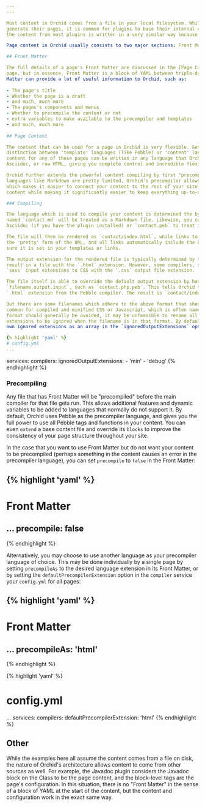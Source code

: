 ```yaml
---
---

Most content in Orchid comes from a file in your local filesystem. While each plugin is free to do whatever they want to
generate their pages, it is common for plugins to base their internal content models around the filesystem, and as such, 
the content from most plugins is written in a very similar way because the content for each entry works the same.

Page content in Orchid usually consists to two major sections: Front Matter, and Page Content.

## Front Matter

The full details of a page's Front Matter are discussed in the [Page Content]({{ link('Page Configuration', 'wiki') }}) 
page, but in essence, Front Matter is a block of YAML between triple-dashed lines at the top of the file. The Front
Matter can provide a lot of useful information to Orchid, such as:
 
- The page's title
- Whether the page is a draft
- and much, much more
- The pages's components and menus
- Whether to precompile the content or not
- extra variables to make available to the precompiler and templates
- and much, much more 
 
## Page Content

The content that can be used for a page in Orchid is very flexible. Generally speaking, Orchid does not make a 
distinction between 'template' languages (like Pebble) or 'content' languages (like Markdown), and as a result, the 
content for any of these pages can be written in any language that Orchid can compile, whether it's Markdown, Pebble, 
Asciidoc, or raw HTML, giving you complete control and incredible flexibility when creating your pages.

Orchid further extends the powerful content compiling by first "precompiling" your content, typically with Pebble. While
languages like Markdown are pretty limited, Orchid's precompiler allows logic and structure to be added to your content, 
which makes it easier to connect your content to the rest of your site, and also improves the overall consistency of the
content while making it significantly easier to keep everything up-to-date.

### Compiling

The language which is used to compile your content is determined the by the file's extension. For example, a file in the
named `contact.md` will be treated as a Markdown file. Likewise, you could call it `contact.ad` to compile it as 
Asciidoc (if you have the plugin installed) or `contact.peb` to treat it as HTML with Pebble templates inside. 

The file will then be rendered as `contact/index.html`, while links to it will look like `{baseUrl}/contact`. This is 
the 'pretty' form of the URL, and all links automatically include the base URL so you never need to worry about making
sure it is set in your templates or links. 

The output extension for the rendered file is typically determined by the compiler. Most compilers output HTML, and so 
result in a file with the `.html` extension. However, some compilers, such as the Sass compiler, convert the `scss` and 
`sass` input extensions to CSS with the `.css` output file extension.

The file itself is able to override the default output extension by having a filename in a format like 
`filename.output.input`, such as `contact.php.peb`. This tells Orchid to use the `.php` extension instead of the normal
`.html` extension from the Pebble compiler. The result is `contact/index.php`.

But there are some filenames which adhere to the above format that should not be used as the output extension. This is 
common for compiled and minified CSS or Javascript, which is often named something like `styles.min.css`. While this 
format should generally be avoided, it may be unfeasible to rename all your assets, and so you can set certain 
extensions to be ignored when the filename is in that format. By default, `min` is already ignored, but you may add your
own ignored extensions as an array in the `ignoredOutputExtensions` option of the `compiler` service:

{% highlight 'yaml' %}
# config.yml
...
```

services:
  compilers:
    ignoredOutputExtensions:
      - 'min'
      - 'debug'
{% endhighlight %}


### Precompiling

Any file that has Front Matter will be "precompiled" before the main compiler for that file gets run. This allows 
additional features and dynamic variables to be added to languages that normally do not support it. By default, Orchid
uses Pebble as the precompiler language, and gives you the full power to use all Pebble tags and functions in your 
content. You can even `extend` a base content file and override its `blocks` to improve the consistency of your page
structure throughout your site. 

In the case that you want to use Front Matter but do not want your content to be precompiled (perhaps something in the
content causes an error in the precompiler language), you can set `precompile` to `false` in the Front Matter:

{% highlight 'yaml' %}
---
# Front Matter
...
precompile: false
---
{% endhighlight %}


Alternatively, you may choose to use another language as your precompiler language of choice. This may be done 
individually by a single page by setting `precompileAs` to the desired language extension in its Front Matter, or by
setting the `defaultPrecompilerExtension` option in the `compiler` service your `config.yml` for all pages:

{% highlight 'yaml' %}
---
# Front Matter
...
precompileAs: 'html'
---
{% endhighlight %}


{% highlight 'yaml' %}
# config.yml
...
services:
  compilers:
    defaultPrecompilerExtension: 'html'
{% endhighlight %}


## Other

While the examples here all assume the content comes from a file on disk, the nature of Orchid's architecture allows 
content to come from other sources as well. For example, the Javadoc plugin considers the Javadoc block on the Class to
be the page content, and the block-level tags are the page's configuration. In this situation, there is no "Front 
Matter" in the sense of a block of YAML at the start of the content, but the content and configuration work in the exact
same way. 